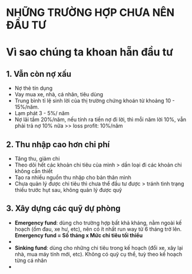 # NHỮNG TRƯỜNG HỢP CHƯA NÊN ĐẦU TƯ


# Vì sao chúng ta khoan hẵn đầu tư 
## 1. Vẫn còn nợ xấu
- Nợ thẻ tín dụng
- Vay mua xe, nhà, cá nhân, tiêu dùng 
- Trung bình tỉ lệ sinh lời của thị trường chứng khoán từ khoảng 10 - 15%/năm.
- Lạm phát 3 - 5%/ năm
- Nợ lãi tầm 20%/năm, nếu tính ra tiền nợ đi lời, thì mỗi năm lời 10%, vẫn phải trả nợ 10% nữa >> loss profit: 10%/năm 

## 2. Thu nhập cao hơn chi phí 
- Tăng thu, giảm chi
- Theo dõi hết các khoản chi tiêu của mình > dần loại đi các khoản chi không cần thiết 
- Tạo ra nhiều nguồn thu nhập cho bản thân mình 
- Chưa quản lý được chi tiêu thì chưa thể đầu tư được > tránh tình trạng thiếu trước hụt sau, không quản lý được quỹ 

## 3. Xây dựng các quỹ dự phòng 
- **Emergency fund**: dùng cho trường hợp bất khả kháng, nằm ngoài kế hoạch (ốm đau, xe hư, etc), nên có ít nhất run way từ 6 tháng trở lên.
**Emergency fund = Số tháng x Mức chi tiêu tối thiểu**  
-  
- **Sinking fund**: dùng cho những chi tiêu trong kế hoạch (đổi xe, xây lại nhà, mua máy tính mới, etc). Không có quỹ cụ thể, tuỳ theo kế hoạch từng cá nhân 
-  

